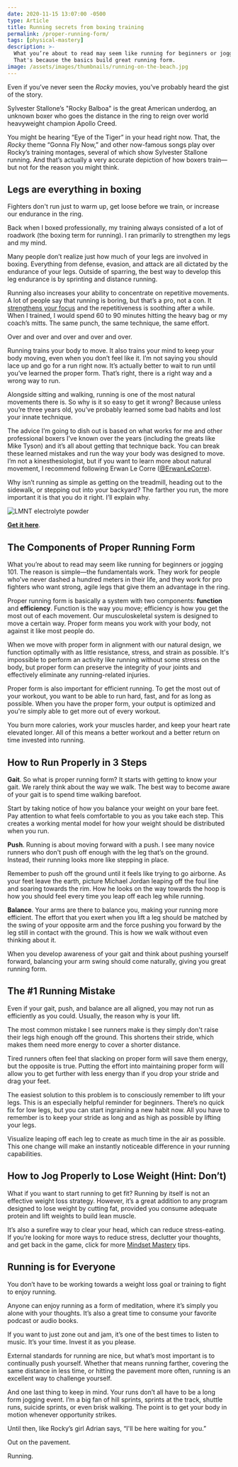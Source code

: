 ```yaml
---
date: 2020-11-15 13:07:00 -0500
type: Article
title: Running secrets from boxing training
permalink: /proper-running-form/
tags: [physical-mastery]
description: >-
  What you’re about to read may seem like running for beginners or jogging 101.
  That's because the basics build great running form.
image: /assets/images/thumbnails/running-on-the-beach.jpg
---
```

Even if you’ve never seen the *Rocky* movies, you’ve probably heard the gist of the story.

Sylvester Stallone’s "Rocky Balboa" is the great American underdog, an unknown boxer who goes the distance in the ring to reign over world heavyweight champion Apollo Creed.

You might be hearing “Eye of the Tiger” in your head right now. That, the *Rocky* theme “Gonna Fly Now,” and other now-famous songs play over Rocky’s training montages, several of which show Sylvester Stallone running. And that’s actually a very accurate depiction of how boxers train—but not for the reason you might think.

## Legs are everything in boxing

Fighters don't run just to warm up, get loose before we train, or increase our endurance in the ring.

Back when I boxed professionally, my training always consisted of a lot of roadwork (the boxing term for running). I ran primarily to strengthen my legs and my mind.

Many people don’t realize just how much of your legs are involved in boxing. Everything from defense, evasion, and attack are all dictated by the endurance of your legs. Outside of sparring, the best way to develop this leg endurance is by sprinting and distance running.

Running also increases your ability to concentrate on repetitive movements. A lot of people say that running is boring, but that’s a pro, not a con. It [strengthens your focus](/how-to-focus-better/) and the repetitiveness is soothing after a while. When I trained, I would spend 60 to 90 minutes hitting the heavy bag or my coach’s mitts. The same punch, the same technique, the same effort.

Over and over and over and over and over.

Running trains your body to move. It also trains your mind to keep your body moving, even when you don’t feel like it. I’m not saying you should lace up and go for a run right now. It’s actually better to wait to run until you’ve learned the proper form. That’s right, there is a right way and a wrong way to run.

Alongside sitting and walking, running is one of the most natural movements there is. So why is it so easy to get it wrong? Because unless you’re three years old, you’ve probably learned some bad habits and lost your innate technique.

The advice I’m going to dish out is based on what works for me and other professional boxers I’ve known over the years (including the greats like Mike Tyson) and it’s all about getting that technique back. You can break these learned mistakes and run the way your body was designed to move. I’m not a kinesthesiologist, but if you want to learn more about natural movement, I recommend following Erwan Le Corre ([@ErwanLeCorre](https://twitter.com/ErwanLeCorre)).

Why isn’t running as simple as getting on the treadmill, heading out to the sidewalk, or stepping out into your backyard? The farther you run, the more important it is that you do it right. I’ll explain why.

![LMNT electrolyte powder](/assets/images/posts/2020/lmnt.jpeg "If you're training—not just working out—you need to make sure that your electrolytes are up to par. Check out LMNT. It's a little salty, but there are no sugars and the flavor is delicious.")

[**Get it here**](https://drinklmnt.com/pages/edlatimore?rfsn=4666294.d4b123&amp;utm_medium=affiliate&amp;utm_source=edlatimore&amp;utm_campaign=varietypack&amp;utm_content=&amp;utm_term=).

## The Components of Proper Running Form

What you’re about to read may seem like running for beginners or jogging 101. The reason is simple—the fundamentals work. They work for people who’ve never dashed a hundred meters in their life, and they work for pro fighters who want strong, agile legs that give them an advantage in the ring.

Proper running form is basically a system with two components: **function** and **efficiency**. Function is the way you move; efficiency is how you get the most out of each movement. Our musculoskeletal system is designed to move a certain way. Proper form means you work with your body, not against it like most people do.

When we move with proper form in alignment with our natural design, we function optimally with as little resistance, stress, and strain as possible. It's impossible to perform an activity like running without some stress on the body, but proper form can preserve the integrity of your joints and effectively eliminate any running-related injuries.

Proper form is also important for efficient running. To get the most out of your workout, you want to be able to run hard, fast, and for as long as possible. When you have the proper form, your output is optimized and you're simply able to get more out of every workout.

You burn more calories, work your muscles harder, and keep your heart rate elevated longer. All of this means a better workout and a better return on time invested into running.

## How to Run Properly in 3 Steps

**Gait**. So what is proper running form? It starts with getting to know your gait. We rarely think about the way we walk. The best way to become aware of your gait is to spend time walking barefoot.

Start by taking notice of how you balance your weight on your bare feet. Pay attention to what feels comfortable to you as you take each step. This creates a working mental model for how your weight should be distributed when you run.

**Push**. Running is about moving forward with a push. I see many novice runners who don't push off enough with the leg that’s on the ground. Instead, their running looks more like stepping in place.

Remember to push off the ground until it feels like trying to go airborne. As your feet leave the earth, picture Michael Jordan leaping off the foul line and soaring towards the rim. How he looks on the way towards the hoop is how you should feel every time you leap off each leg while running.

**Balance**. Your arms are there to balance you, making your running more efficient. The effort that you exert when you lift a leg should be matched by the swing of your opposite arm and the force pushing you forward by the leg still in contact with the ground. This is how we walk without even thinking about it.

When you develop awareness of your gait and think about pushing yourself forward, balancing your arm swing should come naturally, giving you great running form.

## The \#1 Running Mistake

Even if your gait, push, and balance are all aligned, you may not run as efficiently as you could. Usually, the reason why is your lift.

The most common mistake I see runners make is they simply don't raise their legs high enough off the ground. This shortens their stride, which makes them need more energy to cover a shorter distance.

Tired runners often feel that slacking on proper form will save them energy, but the opposite is true. Putting the effort into maintaining proper form will allow you to get further with less energy than if you drop your stride and drag your feet.

The easiest solution to this problem is to consciously remember to lift your legs. This is an especially helpful reminder for beginners. There’s no quick fix for low legs, but you can start ingraining a new habit now. All you have to remember is to keep your stride as long and as high as possible by lifting your legs.

Visualize leaping off each leg to create as much time in the air as possible. This one change will make an instantly noticeable difference in your running capabilities.

## How to Jog Properly to Lose Weight (Hint: Don’t)

What if you want to start running to get fit? Running by itself is not an effective weight loss strategy. However, it’s a great addition to any program designed to lose weight by cutting fat, provided you consume adequate protein and lift weights to build lean muscle.

It’s also a surefire way to clear your head, which can reduce stress-eating. If you’re looking for more ways to reduce stress, declutter your thoughts, and get back in the game, click for more [Mindset Mastery](https://edlatimore.com/mental-mastery/) tips.

## Running is for Everyone

You don’t have to be working towards a weight loss goal or training to fight to enjoy running.

Anyone can enjoy running as a form of meditation, where it’s simply you alone with your thoughts. It’s also a great time to consume your favorite podcast or audio books.

If you want to just zone out and jam, it’s one of the best times to listen to music. It’s your time. Invest it as you please.

External standards for running are nice, but what’s most important is to continually push yourself. Whether that means running farther, covering the same distance in less time, or hitting the pavement more often, running is an excellent way to challenge yourself.

And one last thing to keep in mind. Your runs don’t all have to be a long form jogging event. I’m a big fan of hill sprints, sprints at the track, shuttle runs, suicide sprints, or even brisk walking. The point is to get your body in motion whenever opportunity strikes.

Until then, like Rocky’s girl Adrian says, “I'll be here waiting for you.”

Out on the pavement.

Running.
